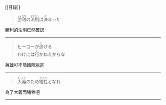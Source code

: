 [[目錄]]
> <div><ruby><rb>勝利</rb><rt>しょうり</rt></ruby>の<ruby><rb>法則</rb><rt>ほうそく</rt></ruby>は<ruby><rb>決</rb><rt>き</rt></ruby>まった</div>

勝利的法則已然確認

---
> <div>ヒーローが<ruby><rb>逃</rb><rt>に</rt></ruby>げる</div><div>わけには<ruby><rb>行</rb><rt>い</rt></ruby>かねえからな</div>

英雄可不能臨陣脫逃

---
> <div><ruby><rb>大義</rb><rt>たいぎ</rt></ruby>のため<ruby><rb>犧牲</rb><rt>ぎせい</rt></ruby>となれ</div>

為了大義而犧牲吧

---